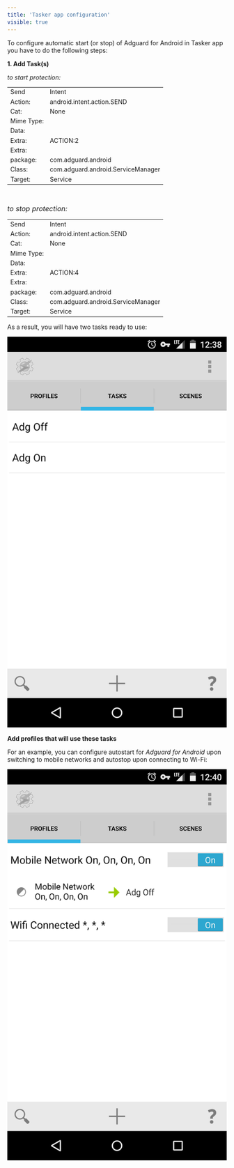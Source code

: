 ```yaml
---
title: 'Tasker app configuration'
visible: true
---
```


To configure automatic start (or stop) of Adguard for Android in Tasker app you have to do the following steps:

**1. Add Task(s)**

_to start protection:_

<table>
<tbody>
<tr>
<td>Send</td>
<td>Intent</td>
</tr>
<tr>
<td>Action:</td>
<td>android.intent.action.SEND</td>
</tr>
<tr>
<td>Cat:</td>
<td>None</td>
</tr>
<tr>
<td>Mime Type:</td>
<td>&nbsp;</td>
</tr>
<tr>
<td>Data:</td>
<td>&nbsp;</td>
</tr>
<tr>
<td>Extra:</td>
<td>ACTION:2</td>
</tr>
<tr>
<td>Extra:</td>
<td>&nbsp;</td>
</tr>
<tr>
<td>package:</td>
<td>com.adguard.android</td>
</tr>
<tr>
<td>Class:</td>
<td>com.adguard.android.ServiceManager</td>
</tr>
<tr>
<td>Target:</td>
<td>Service</td>
</tr>
</tbody>
</table>
<p>&nbsp;</p>
<p><em><span style="font-size: 12pt;">to stop protection:</span>&nbsp;</em></p>
<table>
<tbody>
<tr>
<td>Send</td>
<td>Intent</td>
</tr>
<tr>
<td>Action:</td>
<td>android.intent.action.SEND</td>
</tr>
<tr>
<td>Cat:</td>
<td>None</td>
</tr>
<tr>
<td>Mime Type:</td>
<td>&nbsp;</td>
</tr>
<tr>
<td>Data:</td>
<td>&nbsp;</td>
</tr>
<tr>
<td>Extra:</td>
<td>ACTION:4</td>
</tr>
<tr>
<td>Extra:</td>
<td>&nbsp;</td>
</tr>
<tr>
<td>package:</td>
<td>com.adguard.android</td>
</tr>
<tr>
<td>Class:</td>
<td>com.adguard.android.ServiceManager</td>
</tr>
<tr>
<td>Target:</td>
<td>Service</td>
</tr>
</tbody>
</table>

As a result, you will have two tasks ready to use:

![](tasks_EN.png)

**Add profiles that will use these tasks**

For an example, you can configure autostart for _Adguard for Android_ upon switching to mobile networks and autostop upon connecting to Wi-Fi:

![](profiles_en.png)

